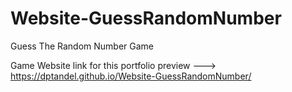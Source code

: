 # Website-GuessRandomNumber
Guess The Random Number Game

Game Website link for this portfolio preview ---> https://dptandel.github.io/Website-GuessRandomNumber/
